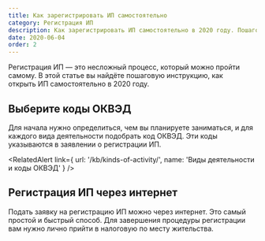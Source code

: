 ```yaml
---
title: Как зарегистрировать ИП самостоятельно
category: Регистрация ИП
description: Как зарегистрировать ИП самостоятельно в 2020 году. Пошаговая инструкция
date: 2020-06-04
order: 2
---
```


Регистрация ИП&nbsp;&mdash; это несложный процесс, который можно пройти самому. В&nbsp;этой статье вы&nbsp;найдёте пошаговую инструкцию, как открыть&nbsp;ИП самостоятельно в&nbsp;2020 году.

## Выберите коды ОКВЭД

Для начала нужно определиться, чем вы&nbsp;планируете заниматься, и&nbsp;для каждого вида деятельности подобрать код ОКВЭД. Эти коды указываются в&nbsp;заявлении о&nbsp;регистрации&nbsp;ИП.

<RelatedAlert link={ url: '/kb/kinds-of-activity/', name: 'Виды деятельности и коды ОКВЭД' } />

## Регистрация ИП через интернет

Подать заявку на&nbsp;регистрацию&nbsp;ИП можно через интернет. Это самый простой и&nbsp;быстрый способ. Для завершения процедуры регистрации вам нужно лично прийти в&nbsp;налоговую по&nbsp;месту жительства.
